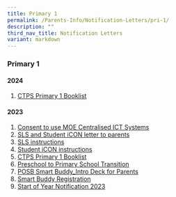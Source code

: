 ```yaml
---
title: Primary 1
permalink: /Parents-Info/Notification-Letters/pri-1/
description: ""
third_nav_title: Notification Letters
variant: markdown
---
```

### Primary 1

#### 2024

1. [CTPS Primary 1 Booklist](/files/2024/P1_booklist_2024.pdf)


#### 2023

1. [Consent to use MOE Centralised ICT Systems](/files/2023/P1/CTP009%20Consent%20to%20use%20MOEs%20Centralised%20ICT%20SYstems_CTPS%20with%20signature.pdf)
2. [SLS and Student iCON letter to parents](/files/2023/P1/CTP_2023_012%20Student%20ICON%20and%20SLS%20letter%20to%20P1%20parents.pdf)
3. [SLS instructions](/files/2023/P1/CTP_2023_012%20Annex%20A%20-%20SLS%20Account%20Management%20-%20Guide%20for%20Students%20(Pri).pdf)
4. [Student iCON instructions](/files/2023/P1/CTP_2023_012%20Annex%20B%20-%20Student%20iCON%20Onboarding%20Guide.pdf)
5. [CTPS Primary 1 Booklist](/files/2023/P1/CTPS%20Primary%201%20Booklist.pdf)
6. [Preschool to Primary School Transition](/files/2023/P1/Parent%20Kit%20-%20Preschool%20to%20Primary%20School%20Transition.pdf)
7. [POSB Smart Buddy_Intro Deck for Parents](/files/2023/P1/POSB%20Smart%20Buddy_Intro%20Deck%20for%20Parents.pdf)
8. [Smart Buddy Registration](/files/2023/P1/Smart%20Buddy%20Registration%20Letter%20(Primary-Online).pdf)
9. [Start of Year Notification 2023](/files/2023/T1/2023%20Start%20of%20Year%20Notification_FINAL%20v2.pdf)